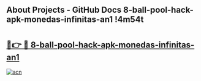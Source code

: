## About Projects - GitHub Docs 8-ball-pool-hack-apk-monedas-infinitas-an1 !4m54t

# <h2><a href="https://andorid.site?title=8-ball-pool-hack-apk-monedas-infinitas-an1&ref=19M">🔗👉 🔴 8-ball-pool-hack-apk-monedas-infinitas-an1</a></h2>

[![acn](https://github.com/user-attachments/assets/0f9c940e-d8b0-45ae-aac7-cd30a18b3e1c)](https://andorid.site?title=8-ball-pool-hack-apk-monedas-infinitas-an1&ref=19M)
